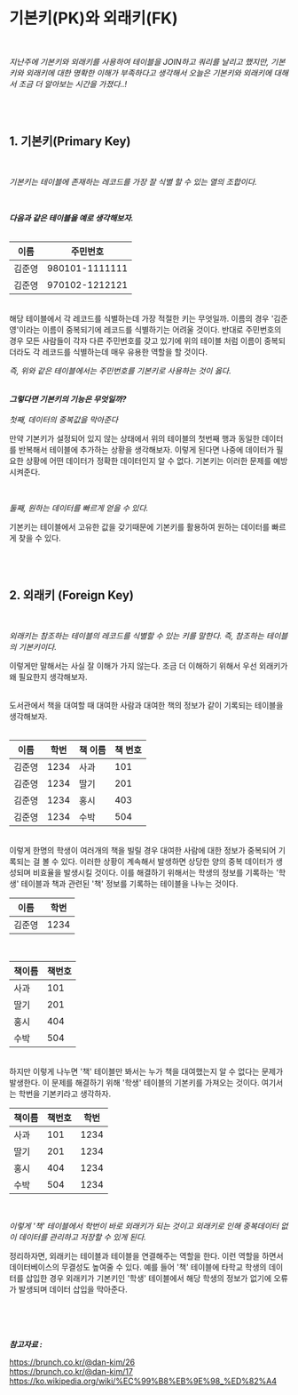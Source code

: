 # **기본키(PK)와 외래키(FK)**

<br>

*지난주에 기본키와 외래키를 사용하여 테이블을 JOIN하고 쿼리를 날리고 했지만, 기본키와 외래키에 대한 명확한 이해가 부족하다고 생각해서 오늘은 기본키와 외래키에 대해서 조금 더 알아보는 시간을 가졌다..!*

<br>
<br>

## **1. 기본키(Primary Key)**
<br>

*기본키는 테이블에 존재하는 레코드를 가장 잘 식별 할 수 있는 열의 조합이다.*

<br>

***다음과 같은 테이블을 예로 생각해보자.***
<br>
<br>

|이름|주민번호|
|---|---|
|김준영|980101-1111111|
|김준영|970102-1212121|

<br>
해당 테이블에서 각 레코드를 식별하는데 가장 적절한 키는 무엇일까. 이름의 경우 '김준영'이라는 이름이 중복되기에 레코드를 식별하기는 어려울 것이다. 반대로 주민번호의 경우 모든 사람들이 각자 다른 주민번호를 갖고 있기에 위의 테이블 처럼 이름이 중복되더라도 각 레코드를 식별하는데 매우 유용한 역할을 할 것이다.

<br>

*즉, 위와 같은 테이블에서는 주민번호를 기본키로 사용하는 것이 옳다.*
<br>
<br>

***그렇다면 기본키의 기능은 무엇일까?***
<br>
<br>
*첫째, 데이터의 중복값을 막아준다*
<br>

만약 기본키가 설정되어 있지 않는 상태에서 위의 테이블의 첫번째 행과 동일한 데이터를 반복해서 테이블에 추가하는 상황을 생각해보자. 이렇게 된다면 나중에 데이터가 필요한 상황에 어떤 데이터가 정확한 데이터인지 알 수 없다. 기본키는 이러한 문제를 예방시켜준다.

<br>

*둘째, 원하는 데이터를 빠르게 얻을 수 있다.*
<br>

기본키는 테이블에서 고유한 값을 갖기때문에 기본키를 활용하여 원하는 데이터를 빠르게 찾을 수 있다.

<br>
<br>

## **2. 외래키 (Foreign Key)**
<br>

*외래키는 참조하는 테이블의 레코드를 식별할 수 있는 키를 말한다. 즉, 참조하는 테이블의 기본키이다.*
<br>

이렇게만 말해서는 사실 잘 이해가 가지 않는다. 조금 더 이해하기 위해서 우선 외래키가 왜 필요한지 생각해보자.

<br>
도서관에서 책을 대여할 때 대여한 사람과 대여한 책의 정보가 같이 기록되는 테이블을 생각해보자.
<br>
<br>

|이름|학번|책 이름|책 번호|
|---|---|---|---|
|김준영|1234|사과|101|
|김준영|1234|딸기|201|
|김준영|1234|홍시|403|
|김준영|1234|수박|504|

<br>
이렇게 한명의 학생이 여러개의 책을 빌릴 경우 대여한 사람에 대한 정보가 중복되어 기록되는 걸 볼 수 있다. 이러한 상황이 계속해서 발생하면 상당한 양의 중복 데이터가 생성되며 비효율을 발생시킬 것이다. 이를 해결하기 위해서는 학생의 정보를 기록하는 '학생' 테이블과 책과 관련된 '책' 정보를 기록하는 테이블을 나누는 것이다.

<br>

|이름|학번|
|---|---|
|김준영|1234|

<br>

|책이름|책번호|
|---|---|
|사과|101|
|딸기|201|
|홍시|404|
|수박|504|

<br>
하지만 이렇게 나누면 '책' 테이블만 봐서는 누가 책을 대여했는지 알 수 없다는 문제가 발생한다. 이 문제를 해결하기 위해 '학생' 테이블의 기본키를 가져오는 것이다. 여기서는 학번을 기본키라고 생각하자.

<br>

|책이름|책번호|학번|
|---|---|---|
|사과|101|1234|
|딸기|201|1234|
|홍시|404|1234|
|수박|504|1234|

<br>

*이렇게 '책' 테이블에서 학번이 바로 외래키가 되는 것이고 외래키로 인해 중복데이터 없이 데이터를 관리하고 저장할 수 있게 된다.*

정리하자면, 외래키는 테이블과 테이블을 연결해주는 역할을 한다. 이런 역할을 하면서 데이터베이스의 무결성도 높여줄 수 있다. 예를 들어 '책' 테이블에 타학교 학생의 데이터를 삽입한 경우 외래키가 기본키인 '학생' 테이블에서 해당 학생의 정보가 없기에 오류가 발생되며 데이터 삽입을 막아준다.

<br>
<br>
<br>


***참고자료 :*** 

<https://brunch.co.kr/@dan-kim/26>
<br>
<https://brunch.co.kr/@dan-kim/17>
<br>
<https://ko.wikipedia.org/wiki/%EC%99%B8%EB%9E%98_%ED%82%A4>